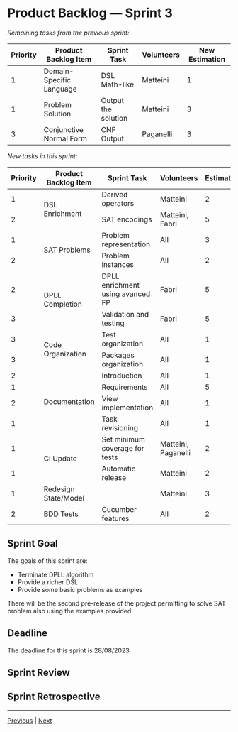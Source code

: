 # Product Backlog — Sprint 3

_Remaining tasks from the previous sprint:_

<table>
    <thead>
        <tr>
            <th>Priority</th>
            <th>Product Backlog Item</th>
            <th>Sprint Task</th>
            <th>Volunteers</th>
            <th>New Estimation</th>
        </tr>
    </thead>
<tbody>
    <tr>
        <td class="center">1</td>
        <td>Domain-Specific Language</td>
        <td>DSL Math-like</td>
        <td>Matteini</td>
        <td>1</td>
    </tr>
    <tr>
        <td>1</td>
        <td>Problem Solution</td>
        <td>Output the solution</td>
        <td>Matteini</td>
        <td>3</td>
    </tr>
    <tr>
        <td>3</td>
        <td>Conjunctive Normal Form</td>
        <td>CNF Output</td>
        <td>Paganelli</td>
        <td>3</td>
    </tr>
</tbody>
</table>

_New tasks in this sprint:_

<table>
    <thead>
        <tr>
            <th>Priority</th>
            <th>Product Backlog Item</th>
            <th>Sprint Task</th>
            <th>Volunteers</th>
            <th>Estimation</th>
        </tr>
    </thead>
    <tbody>
        <tr>
            <td>1</td>
            <td rowspan="2">DSL Enrichment</td>
            <td>Derived operators</td>
            <td>Matteini</td>
            <td>2</td>
        </tr>
        <tr>
            <td>2</td>
            <td>SAT encodings</td>
            <td>Matteini, Fabri</td>
            <td>5</td>
        </tr>
        <tr>
            <td>1</td>
            <td rowspan="2">SAT Problems</td>
            <td>Problem representation</td>
            <td>All</td>
            <td>3</td>
        </tr>
        <tr>
            <td>2</td>
            <td>Problem instances</td>
            <td>All</td>
            <td>2</td>
        </tr>
        <tr>
            <td>2</td>
            <td rowspan="2">DPLL Completion</td>
            <td>DPLL enrichment using avanced FP</td>
            <td>Fabri</td>
            <td>5</td>
        </tr>
        <tr>
            <td>3</td>
            <td>Validation and testing</td>
            <td>Fabri</td>
            <td>5</td>
        </tr>
        <tr>
            <td>3</td>
            <td rowspan="2">Code Organization</td>
            <td>Test organization</td>
            <td>All</td>
            <td>1</td>
        </tr>
        <tr>
            <td>3</td>
            <td>Packages organization</td>
            <td>All</td>
            <td>1</td>
        </tr>
        <tr>
            <td>2</td>
            <td rowspan="4">Documentation</td>
            <td>Introduction</td>
            <td>All</td>
            <td>1</td>
        </tr>
        <tr>
            <td>1</td>
            <td>Requirements</td>
            <td>All</td>
            <td>5</td>
        </tr>
        <tr>
            <td>2</td>
            <td>View implementation</td>
            <td>All</td>
            <td>1</td>
        </tr>
        <tr>
            <td>1</td>
            <td>Task revisioning</td>
            <td>All</td>
            <td>1</td>
        </tr>
        <tr>
            <td>1</td>
            <td rowspan="2">CI Update</td>
            <td>Set minimum coverage for tests</td>
            <td>Matteini, Paganelli</td>
            <td>2</td>
        </tr>
        <tr>
            <td>1</td>
            <td>Automatic release</td>
            <td>Matteini</td>
            <td>2</td>
        </tr>
        <tr>
            <td>1</td>
            <td>Redesign State/Model</td>
            <td></td>
            <td>Matteini</td>
            <td>3</td>
        </tr>
        <tr>
            <td>2</td>
            <td>BDD Tests</td>
            <td>Cucumber features</td>
            <td>All</td>
            <td>2</td>
        </tr>
    </tbody>
</table>

## Sprint Goal

The goals of this sprint are:

- Terminate DPLL algorithm
- Provide a richer DSL
- Provide some basic problems as examples

There will be the second pre-release of the project permitting to solve
SAT problem also using the examples provided.

## Deadline

The deadline for this sprint is 28/08/2023.

## Sprint Review

## Sprint Retrospective

---
[Previous](2-product-backlog.md) | [Next](4-product-backlog.md)
